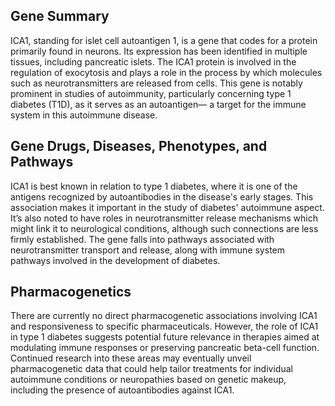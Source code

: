 ## Gene Summary
ICA1, standing for islet cell autoantigen 1, is a gene that codes for a protein primarily found in neurons. Its expression has been identified in multiple tissues, including pancreatic islets. The ICA1 protein is involved in the regulation of exocytosis and plays a role in the process by which molecules such as neurotransmitters are released from cells. This gene is notably prominent in studies of autoimmunity, particularly concerning type 1 diabetes (T1D), as it serves as an autoantigen— a target for the immune system in this autoimmune disease.

## Gene Drugs, Diseases, Phenotypes, and Pathways
ICA1 is best known in relation to type 1 diabetes, where it is one of the antigens recognized by autoantibodies in the disease's early stages. This association makes it important in the study of diabetes' autoimmune aspect. It’s also noted to have roles in neurotransmitter release mechanisms which might link it to neurological conditions, although such connections are less firmly established. The gene falls into pathways associated with neurotransmitter transport and release, along with immune system pathways involved in the development of diabetes.

## Pharmacogenetics
There are currently no direct pharmacogenetic associations involving ICA1 and responsiveness to specific pharmaceuticals. However, the role of ICA1 in type 1 diabetes suggests potential future relevance in therapies aimed at modulating immune responses or preserving pancreatic beta-cell function. Continued research into these areas may eventually unveil pharmacogenetic data that could help tailor treatments for individual autoimmune conditions or neuropathies based on genetic makeup, including the presence of autoantibodies against ICA1.